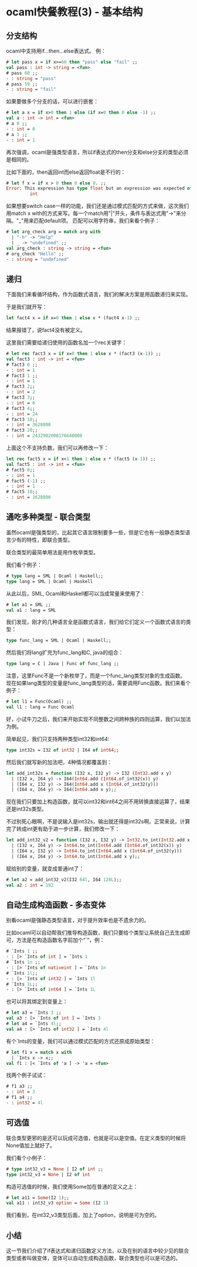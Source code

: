 # ocaml快餐教程(3) - 基本结构

## 分支结构

ocaml中支持用if...then...else表达式。
例：

```ocaml
# let pass x = if x>=60 then "pass" else "fail" ;;
val pass : int -> string = <fun>
# pass 60 ;;
- : string = "pass"
# pass 59 ;;
- : string = "fail"
```

如果要做多个分支的话，可以进行嵌套：

```ocaml
# let a x = if x>0 then 1 else (if x=0 then 0 else -1) ;;
val a : int -> int = <fun>
# a 0 ;;
- : int = 0
# a 1 ;;
- : int = 1
```

再次强调，ocaml是强类型语言，所以if表达式的then分支和else分支的类型必须是相同的。

比如下面的，then返回int而else返回float是不行的：

```ocaml
# let f x = if x > 0 then 0 else 0. ;;
Error: This expression has type float but an expression was expected of type
         int
```

如果想要switch case一样的功能，我们还是通过模式匹配的方式来做，这次我们用match x with的方式来写。每一个match用"|"开头，条件与表达式用"->"来分隔。"_"用来匹配default项。
匹配可以用字符串，我们来看个例子：
```ml
# let arg_check arg = match arg with
  | "-h" -> "Help"
  | _ -> "undefined" ;;
val arg_check : string -> string = <fun>
# arg_check "Hello" ;;
- : string = "undefined"
```

## 递归

下面我们来看循环结构，作为函数式语言，我们的解决方案是用函数递归来实现。

于是我们就开写：
```ml
let fact4 x = if x=0 then 1 else x * (fact4 x-1) ;;
```
结果报错了，说fact4没有被定义。

这里我们需要给递归使用的函数名加一个rec关键字：
```ml
# let rec fact3 x = if x=0 then 1 else x * (fact3 (x-1)) ;;
val fact3 : int -> int = <fun>
# fact3 0 ;;
- : int = 1
# fact3 1 ;;
- : int = 1
# fact3 2;;
- : int = 2
# fact3 3;;
- : int = 6
# fact3 4;;
- : int = 24
# fact3 10;;
- : int = 3628800
# fact3 20;;
- : int = 2432902008176640000
```

上面这个不支持负数，我们可以再修改一下：
```ml
let rec fact5 x = if x<1 then 1 else x * (fact5 (x-1)) ;;
val fact5 : int -> int = <fun>
# fact5 0;;
- : int = 1
# fact5 (-1) ;;
- : int = 1
# fact5 10;;
- : int = 3628800
```

## 通吃多种类型 - 联合类型

虽然ocaml是强类型的，比起其它语言限制要多一些，但是它也有一般静态类型语言少有的特性，即联合类型。

联合类型的最简单用法是用作枚举类型。

我们看个例子：
```ml
# type lang = SML | Ocaml | Haskell;;
type lang = SML | Ocaml | Haskell
```
从此以后，SML, Ocaml和Haskell都可以当成常量来使用了：
```ml
# let a1 = SML ;;
val a1 : lang = SML
```

我们发现，刚才的几种语言全是函数式语言，我们给它们定义一个函数式语言的类型：
```ml
type func_lang = SML | Ocaml | Haskell;;
```

然后我们将lang扩充为func_lang和C, java的组合：
```ml
type lang = C | Java | Func of func_lang ;;
```

注意，这里Func不是一个新枚举了，而是一个func_lang类型对象的生成函数。
现在如果lang类型的变量是func_lang类型的话，需要调用Func函数。我们来看个例子：
```ml
# let l1 = Func(Ocaml) ;;
val l1 : lang = Func Ocaml
```

好，小试牛刀之后，我们来开始实现不同整数之间跨种族的四则运算，我们以加法为例。

简单起见，我们只支持两种类型int32和int64:
```ml
type int32s = I32 of int32 | I64 of int64;;
```

然后我们就写新的加法吧，4种情况都覆盖到：
```ml
let add_int32s = function (I32 x, I32 y) -> I32 (Int32.add x y)
  | (I32 x, I64 y) -> I64(Int64.add (Int64.of_int32(x)) y)
  | (I64 x, I32 y) -> I64(Int64.add x (Int64.of_int32(y)))
  | (I64 x, I64 y) -> I64(Int64.add x y);;
```

现在我们只要加上构造函数，就可以int32和int64之间不用转换直接运算了，结果还是int32s类型。

不过别死心眼啊，不是说输入是int32s，输出就还得是int32s啊。正常来说，计算完了转成int更有助于进一步计算，我们修改一下：
```ml
let add_int32_v2 = function (I32 x, I32 y) -> Int32.to_int(Int32.add x y)
  | (I32 x, I64 y) -> Int64.to_int(Int64.add (Int64.of_int32(x)) y)
  | (I64 x, I32 y) -> Int64.to_int(Int64.add x (Int64.of_int32(y)))
  | (I64 x, I64 y) -> Int64.to_int(Int64.add x y);;
```

赋给别的变量，就变成普通int了：
```ml
# let a2 = add_int32_v2(I32 64l, I64 128L);;
val a2 : int = 192
```

## 自动生成构造函数 - 多态变体

别看ocaml是强静态类型语言，对于提升效率也是不遗余力的。

比如ocaml可以自动帮我们推导构造函数，我们只要给个类型让系统自己去生成即可，方法是在构造函数名字前加个“`”，例：
```ml
# `Ints 1 ;;
- : [> `Ints of int ] = `Ints 1
# `Ints 1n ;;
- : [> `Ints of nativeint ] = `Ints 1n
# `Ints 1l;;
- : [> `Ints of int32 ] = `Ints 1l
# `Ints 1L;;
- : [> `Ints of int64 ] = `Ints 1L
```

也可以将其绑定到变量上：
```ml
# let a3 = `Ints 3 ;;
val a3 : [> `Ints of int ] = `Ints 3
# let a4 = `Ints 4l;;
val a4 : [> `Ints of int32 ] = `Ints 4l
```

有个`Ints的变量，我们可以通过模式匹配的方式还原成原始类型：
```ml
# let f1 x = match x with
  | `Ints x -> x;;
val f1 : [< `Ints of 'a ] -> 'a = <fun>
```
找两个例子试试：
```ml
# f1 a3 ;;
- : int = 3
# f1 a4 ;;
- : int32 = 4l
```

## 可选值

联合类型更邪的是还可以玩成可选值，也就是可以是空值。在定义类型的时候将None值加上就好了。

我们看个小例子：
```ml
# type int32_v3 = None | I2 of int ;;
type int32_v3 = None | I2 of int
```

构造可选值的时候，我们使用Some加在普通的定义之上：
```ml
# let a11 = Some(I2 1);;
val a11 : int32_v3 option = Some (I2 1)
```

我们看到，在int32_v3类型后面，加上了option，说明是可为空的。

## 小结

这一节我们介绍了if表达式和递归函数定义方法，以及在别的语言中较少见的联合类型或者叫做变体，变体可以自动生成构造函数，联合类型也可以是可选的。
